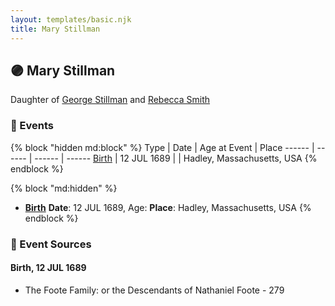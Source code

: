 ```yaml
---
layout: templates/basic.njk
title: Mary Stillman
---
```

## 🟣 Mary Stillman

Daughter of [George Stillman](/people/6/67040632) and [Rebecca Smith](/people/7/76162584)

### 📆 Events

{% block "hidden md:block" %}
Type | Date | Age at Event | Place
------ | ------ | ------ | ------
[Birth](#event-event-2) | 12 JUL 1689 |  | Hadley, Massachusetts, USA
{% endblock %}

{% block "md:hidden" %}
- **[Birth](#event-event-2)**
**Date**: 12 JUL 1689, Age:
**Place**: Hadley, Massachusetts, USA
{% endblock %}

### 📰 Event Sources

#### <a id="event-event-2"></a> Birth, 12 JUL 1689
* The Foote Family: or the Descendants of Nathaniel Foote  - 279